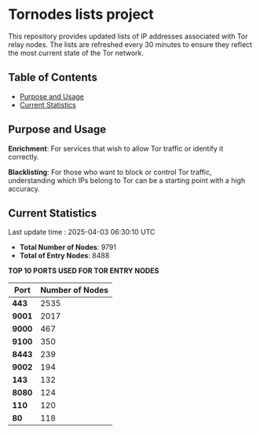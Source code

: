 # Tornodes lists project

This repository provides updated lists of IP addresses associated with Tor relay nodes. The lists are refreshed every 30 minutes to ensure they reflect the most current state of the Tor network.

## Table of Contents

- [Purpose and Usage](#purpose-and-usage)
- [Current Statistics](#current-statistics)


## Purpose and Usage

**Enrichment**: For services that wish to allow Tor traffic or identify it correctly.

**Blacklisting**: For those who want to block or control Tor traffic, understanding which IPs belong to Tor can be a starting point with a high accuracy.

## Current Statistics

Last update time : 2025-04-03 06:30:10 UTC

- **Total Number of Nodes**: 9791
- **Total of Entry Nodes**: 8488

**TOP 10 PORTS USED FOR TOR ENTRY NODES**

| **Port** | **Number of Nodes** |
|------|-----------------|
| **443**   | 2535  |
| **9001**   | 2017  |
| **9000**   | 467  |
| **9100**   | 350  |
| **8443**   | 239  |
| **9002**   | 194  |
| **143**   | 132  |
| **8080**   | 124  |
| **110**   | 120  |
| **80**   | 118  |

